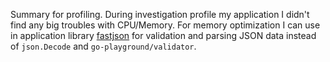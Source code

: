 Summary for profiling.
During investigation profile my application I didn't find any big troubles with CPU/Memory. 
For memory optimization I can use in application library [fastjson](https://github.com/valyala/fastjson) for validation and parsing JSON data instead of `json.Decode` and `go-playground/validator`. 